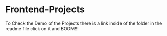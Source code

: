 # Frontend-Projects

To Check the Demo of the Projects there is a link inside of the folder in the readme file click on it and BOOM!!!
